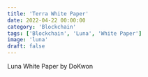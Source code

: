 ```yaml
---
title: 'Terra White Paper'
date: 2022-04-22 00:00:00
category: 'Blockchain'
tags: ['Blockchain', 'Luna', 'White Paper']
image: 'luna'
draft: false
---
```


Luna White Paper by DoKwon
